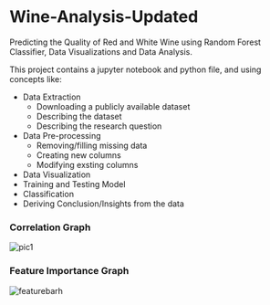 # Wine-Analysis-Updated

Predicting the Quality of Red and White Wine using Random Forest Classifier, Data Visualizations and Data Analysis.

This project contains a jupyter notebook and python file, and using concepts like: 
* Data Extraction
  * Downloading a publicly available dataset
  * Describing the dataset
  * Describing the research question
* Data Pre-processing
  * Removing/filling missing data
  * Creating new columns
  * Modifying exsting columns
* Data Visualization
* Training and Testing Model
* Classification
* Deriving Conclusion/Insights from the data


### Correlation Graph 
![pic1](https://user-images.githubusercontent.com/73051620/112327811-bfe34080-8cdb-11eb-8561-800b82aa4baf.png)

### Feature Importance Graph 
![featurebarh](https://user-images.githubusercontent.com/73051620/112327828-c376c780-8cdb-11eb-9cb3-1bc07822567f.png)
